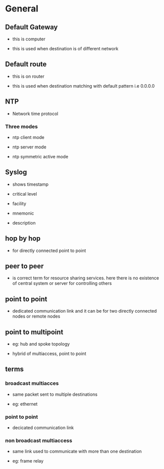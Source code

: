 
# General  

## Default Gateway   

* this is computer   

* this is used when destination is of different network   

## Default route   

* this is on router   

* this is used when destination matching with default pattern i.e 0.0.0.0   

## NTP   

* Network time protocol   

### Three modes   

* ntp client mode   

* ntp server mode   

* ntp symmetric active mode   

## Syslog   

* shows timestamp   

* critical level   

* facility   

* mnemonic   

* description   

## hop by hop   

* for directly connected point to point   

## peer to peer   

* is correct term for resource sharing services. here there is no existence of central system or server for controlling others   

## point to point   

* dedicated communication link and it can be for two directly connected nodes or remote nodes   

## point to multipoint   

* eg: hub and spoke topology   

* hybrid of multiaccess, point to point   

## terms   

### broadcast multiacces   

* same packet sent to multiple destinations   

* eg: ethernet   

### point to point   

* decicated communication link   

### non broadcast multiaccess   

* same link used to communicate with more than one destination   

* eg: frame relay   
